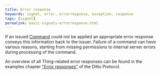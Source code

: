 ```yaml
---
title: Error response
keywords: signal, error, errorresponse, exception, response
tags: [signal]
permalink: basic-signals-errorresponse.html
---
```


If an issued [Command](basic-signals-command.html) could not be applied an appropriate error response conveys this
information back to the issuer.
Failure of a command can have various reasons, starting from missing permissions to internal server errors during 
processing of the command.

An overview of all Thing-related error responses can be found in the examples chapter
["Error responses"](protocol-examples-errorresponses.html) of the Ditto Protocol.
